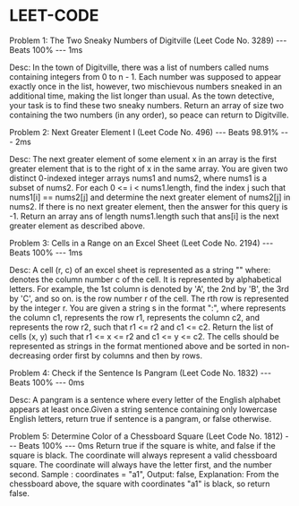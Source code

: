 # LEET-CODE

Problem 1: The Two Sneaky Numbers of Digitville (Leet Code No. 3289) --- Beats 100% --- 1ms

Desc: In the town of Digitville, there was a list of numbers called nums containing integers from 0 to n - 1. Each number was supposed to appear exactly once in the list, however, two mischievous numbers sneaked in an additional time, making the list longer than usual. As the town detective, your task is to find these two sneaky numbers. Return an array of size two containing the two numbers (in any order), so peace can return to Digitville.

Problem 2: Next Greater Element I (Leet Code No. 496) --- Beats 98.91% --- 2ms

Desc: The next greater element of some element x in an array is the first greater element that is to the right of x in the same array. You are given two distinct 0-indexed integer arrays nums1 and nums2, where nums1 is a subset of nums2. For each 0 <= i < nums1.length, find the index j such that nums1[i] == nums2[j] and determine the next greater element of nums2[j] in nums2. If there is no next greater element, then the answer for this query is -1. Return an array ans of length nums1.length such that ans[i] is the next greater element as described above.

Problem 3: Cells in a Range on an Excel Sheet (Leet Code No. 2194) --- Beats 100% --- 1ms

Desc: A  cell (r, c) of an excel sheet is represented as a string "<col><row>" where: <col> denotes the column number c of the cell. It is represented by alphabetical letters. For example, the 1st column is denoted by 'A', the 2nd by 'B', the 3rd by 'C', and so on. <row> is the row number r of the cell. The rth row is represented by the integer r. You are given a string s in the format "<col1><row1>:<col2><row2>", where <col1> represents the column c1, <row1> represents the row r1, <col2> represents the column c2, and <row2> represents the row r2, such that r1 <= r2 and c1 <= c2. Return the list of cells (x, y) such that r1 <= x <= r2 and c1 <= y <= c2. The cells should be represented as strings in the format mentioned above and be sorted in non-decreasing order first by columns and then by rows.

Problem 4: Check if the Sentence Is Pangram (Leet Code No. 1832) --- Beats 100% --- 0ms

Desc: A pangram is a sentence where every letter of the English alphabet appears at least once.Given a string sentence containing only lowercase English letters, return true if sentence is a pangram, or false otherwise.

Problem 5: Determine Color of a Chessboard Square (Leet Code No. 1812) --- Beats 100% --- 0ms
Return true if the square is white, and false if the square is black. The coordinate will always represent a valid chessboard square. The coordinate will always have the letter first, and the number second. Sample : coordinates = "a1", Output: false, Explanation: From the chessboard above, the square with coordinates "a1" is black, so return false.
